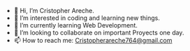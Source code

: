 - 👋 Hi, I’m Cristopher Areche.
- 👀 I’m interested in coding and learning new things.
- 🌱 I’m currently learning Web Development.
- 💞️ I’m looking to collaborate on important Proyects one day.
- 📫 How to reach me: Cristopherareche764@gmail.com



